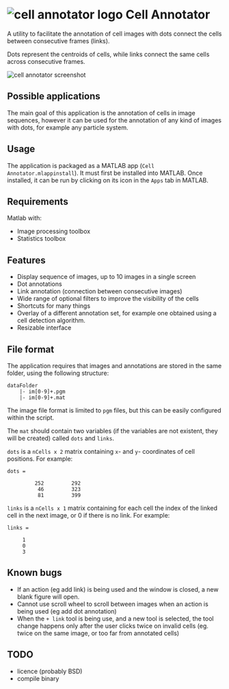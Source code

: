 ![cell annotator logo](https://gitlab.doc.ic.ac.uk/pdk10/cell-tracking/raw/master/cell_annotator/thumbnail.png "Cell Annotator") Cell Annotator
===================================

A utility to facilitate the annotation of cell images with dots connect the cells between consecutive frames (links).

Dots represent the centroids of cells, while links connect the same cells across consecutive frames.

![cell annotator screenshot](https://gitlab.doc.ic.ac.uk/pdk10/cell-tracking/raw/master/cell_annotator/screenshot.png "Cell Annotator")

## Possible applications

The main goal of this application is the annotation of cells in image sequences, however it can be used for the annotation of any kind of images with dots, for example any particle system.

## Usage

The application is packaged as a MATLAB app (`Cell Annotator.mlappinstall`). It must first be installed into MATLAB. Once installed, it can be run by clicking on its icon in the `Apps` tab in MATLAB.

## Requirements

Matlab with:

- Image processing toolbox
- Statistics toolbox

## Features

* Display sequence of images, up to 10 images in a single screen
* Dot annotations
* Link annotation (connection between consecutive images)
* Wide range of optional filters to improve the visibility of the cells
* Shortcuts for many things
* Overlay of a different annotation set, for example one obtained using a cell detection algorithm.
* Resizable interface

## File format

The application requires that images and annotations are stored in the same folder, using the following structure:

```
dataFolder
	|- im[0-9]+.pgm 
	|- im[0-9]+.mat
```
The image file format is limited to `pgm` files, but this can be easily configured within the script.

The `mat` should contain two variables (if the variables are not existent, they will be created) called `dots` and `links`.

`dots` is a `nCells x 2` matrix containing `x`- and `y`- coordinates of cell positions. For example:
```
dots =

         252         292
          46         323
          81         399
```

`links` is a `nCells x 1` matrix containing for each cell the index of the linked cell in the next image, or 0 if there is no link. For example:

```
links =

     1
     0
     3
```

## Known bugs

* If an action (eg add link) is being used and the window is closed, a new blank figure will open.
* Cannot use scroll wheel to scroll between images when an action is being used (eg add dot annotation)
* When the `+ link` tool is being use, and a new tool is selected, the tool change happens only after the user clicks twice on invalid cells (eg. twice on the same image, or too far from annotated cells)

## TODO

* licence (probably BSD)
* compile binary